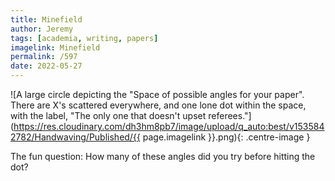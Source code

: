 ```yaml
---
title: Minefield
author: Jeremy
tags: [academia, writing, papers]
imagelink: Minefield
permalink: /597
date: 2022-05-27
---
```


![A large circle depicting the "Space of possible angles for your paper". There are X's scattered everywhere, and one lone dot within the space, with the label, "The only one that doesn't upset referees."](https://res.cloudinary.com/dh3hm8pb7/image/upload/q_auto:best/v1535842782/Handwaving/Published/{{ page.imagelink }}.png){: .centre-image }

The fun question: How many of these angles did you try before hitting the dot?
